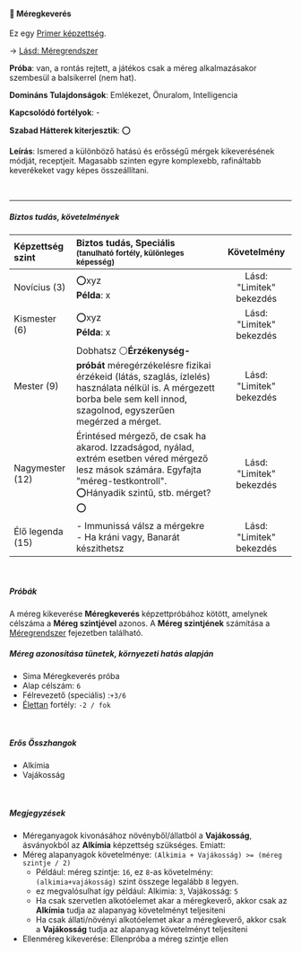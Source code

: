 #### 🔵 Méregkeverés

Ez egy [Primer képzettség](../010_karakteralkotas.md#primer-%C3%A9s-szekunder-ismeretek-kateg%C3%B3ri%C3%A1i).

→ [Lásd: Méregrendszer](../130_meregrendszer.md)

**Próba**: van, a rontás rejtett, a játékos csak a méreg alkalmazásakor szembesül a balsikerrel (nem hat). 

**Domináns Tulajdonságok**: Emlékezet, Önuralom, Intelligencia

**Kapcsolódó fortélyok**: -

**Szabad Hátterek kiterjesztik**: ⭕

**Leírás**: Ismered a különböző hatású és erősségű mérgek kikeverésének módját, receptjeit. Magasabb szinten egyre komplexebb, rafináltabb keverékeket vagy képes összeállítani.

<br />

---
##### Biztos tudás, követelmények

| Képzettség szint | Biztos tudás, Speciális <br /><sub>(tanulható fortély, különleges  képesség)</sub>                                                                                                                 |       Követelmény        |
| :--------------- | :------------------------------------------------------------------------------------------------------------------------------------------------------------------------------------------------- | :----------------------: |
| Novícius (3)     | ⭕xyz <br /> **Példa**: x                                                                                                                                                                           | Lásd: "Limitek" bekezdés |
| Kismester (6)    | ⭕xyz <br /> **Példa**: x                                                                                                                                                                           | Lásd: "Limitek" bekezdés |
| Mester (9)       | Dobhatsz ⚪**Érzékenység-próbát** méregérzékelésre fizikai érzékeid (látás, szaglás, ízlelés) használata nélkül is. A mérgezett borba bele sem kell innod, szagolnod, egyszerűen megérzed a mérget. | Lásd: "Limitek" bekezdés |
| Nagymester (12)  | Érintésed mérgező, de csak ha akarod. Izzadságod, nyálad, extrém esetben véred mérgező lesz mások számára. Egyfajta "méreg-testkontroll".<br />⭕Hányadik szintű, stb. mérget?⭕                     | Lásd: "Limitek" bekezdés |
| Élő legenda (15) | - Immunissá válsz a mérgekre<br />- Ha kráni vagy, Banarát készithetsz                                                                                                                             | Lásd: "Limitek" bekezdés |

<br />

##### Próbák

A méreg kikeverése **Méregkeverés** képzettpróbához kötött, amelynek célszáma a **Méreg szintjével** azonos. A **Méreg szintjének** számítása a [Méregrendszer](../130_meregrendszer.md) fejezetben található.


##### Méreg azonosítása tünetek, környezeti hatás alapján
- Sima Méregkeverés próba
- Alap célszám: `6`
- Félrevezető (speciális) :`+3/6`
- [Élettan](../fortelyok.altalanos/elettan.md) fortély: `-2 / fok`


<br />

##### Erős Összhangok
- Alkímia
- Vajákosság 

<br />

##### Megjegyzések 
- Méreganyagok kivonásához növényből/állatból a **Vajákosság**, ásványokból az **Alkímia** képzettség szükséges. Emiatt:
- Méreg alapanyagok követelménye: `(Alkimia + Vajákosság) >= (méreg szintje / 2)`
  - Például: méreg szintje: `16`, ez `8`-as követelmény: `(alkimia+vajákosság)` szint összege legalább `8` legyen.
  - ez megvalósulhat így például: Alkimia: `3`, Vajákosság: `5`
  - Ha csak szervetlen alkotóelemet akar a méregkeverő, akkor csak az **Alkímia** tudja az alapanyag követelményt teljesiteni
  - Ha csak állati/növényi alkotóelemet akar a méregkeverő, akkor csak a **Vajákosság** tudja az alapanyag követelményt teljesiteni
- Ellenméreg kikeverése: Ellenpróba a méreg szintje ellen